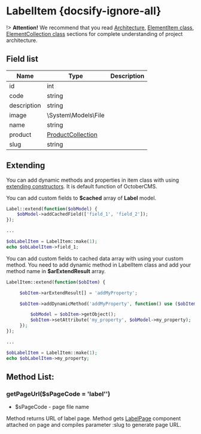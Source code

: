 # LabelItem {docsify-ignore-all}

!> **Attention!**  We recommend that you read [Architecture](architecture/architecture), [ElementItem class](architecture/item-class/item-class.md),
[ElementCollection class](architecture/collection-class/collection-class.md) sections for complete understanding of  project architecture.

## Field list

|  Name | Type | Description |
|-------|------|--------|
|id|int|
|code|string|
|description|string|
|image|\System\Models\File|
|name|string|
|product|[ProductCollection](modules/product/collection/collection.md)|
|slug|string| 

## Extending

You can add dynamic methods and properties in item class with using [extending constructors](http://octobercms.com/docs/services/behaviors#constructor-extension).
It is default function of OctoberCMS.

You can add custom fields to **$cached** array of **Label** model.
```php
Label::extend(function($obModel) {
    $obModel->addCachedField(['field_1', 'field_2']);
});

...

$obLabelItem = LabelItem::make(1);
echo $obLabelItem->field_1;
```

You can add custom fields to cached data array with using your custom method.
You need to add dynamic method in LabelItem class and add your method name in **$arExtendResult** array.
```php
LabelItem::extend(function($obItem) {

     $obItem->arExtendResult[] = 'addMyProperty';

     $obItem->addDynamicMethod('addMyProperty', function() use ($obItem) {

         $obModel = $obItem->getObject();
         $obItem->setAttribute('my_property', $obModel->my_property);
     });
});

...

$obLabelItem = LabelItem::make(1);
echo $obLabelItem->my_property;
```

## Method List:

### getPageUrl($sPageCode = 'label'')
  * $sPageCode - page file name

Method returns URL of label page.
Method gets [LabelPage](modules/label/component/label-page/label-page.md) component attached on page and compiles parameter :slug to generate page URL.